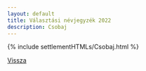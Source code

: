 ```yaml
---
layout: default
title: Választási névjegyzék 2022
description: Csobaj
---
```


{% include settlementHTMLs/Csobaj.html %}

[Vissza](./)